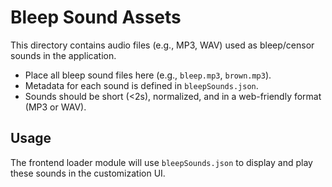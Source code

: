 # Bleep Sound Assets

This directory contains audio files (e.g., MP3, WAV) used as bleep/censor sounds in the application.

- Place all bleep sound files here (e.g., `bleep.mp3`, `brown.mp3`).
- Metadata for each sound is defined in `bleepSounds.json`.
- Sounds should be short (<2s), normalized, and in a web-friendly format (MP3 or WAV).

## Usage

The frontend loader module will use `bleepSounds.json` to display and play these sounds in the customization UI.
